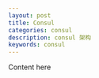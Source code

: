 ```yaml
---
layout: post
title: Consul
categories: consul
description: consul 架构
keywords: consul
---
```


Content here